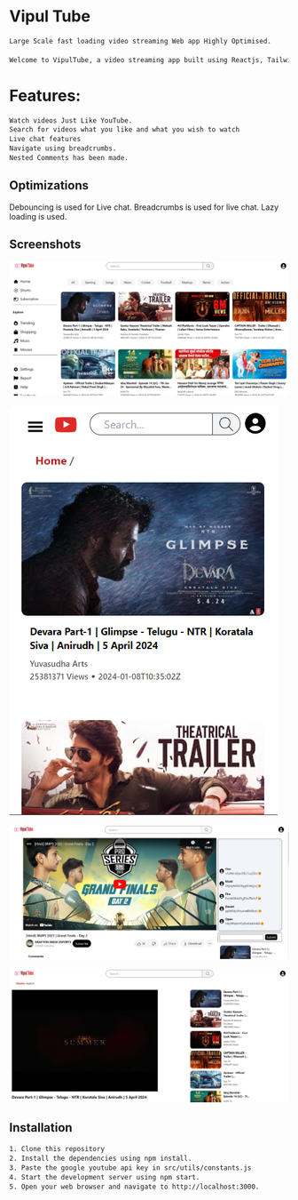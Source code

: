 
# Vipul Tube

```bash
Large Scale fast loading video streaming Web app Highly Optimised. 

Welcome to VipulTube, a video streaming app built using Reactjs, Tailwind CSS and YouTube's API. With VipulTube, you can watch your favorite videos in a user-friendly interface. VipulTube offers seamless video playback. 
```

# Features:
```bash
Watch videos Just Like YouTube.
Search for videos what you like and what you wish to watch
Live chat features
Navigate using breadcrumbs.
Nested Comments has been made.
```
## Optimizations

Debouncing is used for Live chat.
Breadcrumbs is used for live chat.
Lazy loading is used.


## Screenshots

![App Screenshot](https://raw.githubusercontent.com/Vipulpandey007/youtubevipul/5a86d70f32ceb559344f66568dd2f98b6e535592/Screenshot%202024-01-09%20130805.png)

![App Screenshot](https://raw.githubusercontent.com/Vipulpandey007/youtubevipul/5a86d70f32ceb559344f66568dd2f98b6e535592/Screenshot%202024-01-09%20131001.png)


![App Screenshot](https://raw.githubusercontent.com/Vipulpandey007/youtubevipul/5a86d70f32ceb559344f66568dd2f98b6e535592/Screenshot%202024-01-09%20131108.png)



![App Screenshot](https://raw.githubusercontent.com/Vipulpandey007/youtubevipul/5a86d70f32ceb559344f66568dd2f98b6e535592/Screenshot%202024-01-09%20131049.png)



## Installation
```bash
1. Clone this repository
2. Install the dependencies using npm install.
3. Paste the google youtube api key in src/utils/constants.js
4. Start the development server using npm start.
5. Open your web browser and navigate to http://localhost:3000.
```
